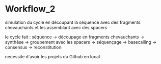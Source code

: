 # Workflow_2

simulation du cycle en découpant la séquence avec des fragments chevauchants et les assemblant avec des spacers

le cycle fait : séquence -> découpage en fragments chevauchants -> synthèse -> groupement avec les spacers -> séquençage -> basecalling -> consensus -> reconstitution

necessite d'avoir les projets du Github en local


